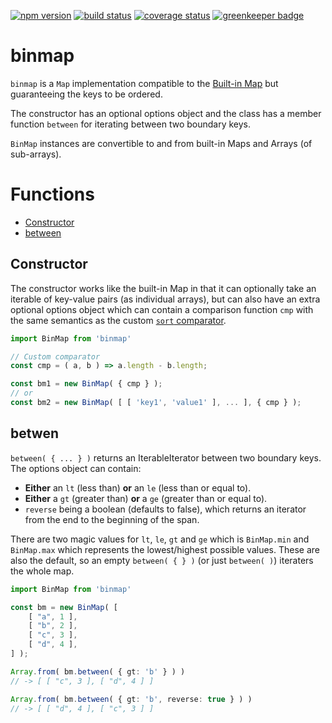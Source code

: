 [![npm version][npm-image]][npm-url]
[![build status][travis-image]][travis-url]
[![coverage status][coverage-image]][coverage-url]
[![greenkeeper badge][greenkeeper-image]][greenkeeper-url]

# binmap

`binmap` is a `Map` implementation compatible to the [Built-in Map](https://developer.mozilla.org/en-US/docs/Web/JavaScript/Reference/Global_Objects/Map) but guaranteeing the keys to be ordered.

The constructor has an optional options object and the class has a member function `between` for iterating between two boundary keys.

`BinMap` instances are convertible to and from built-in Maps and Arrays (of sub-arrays).


# Functions

  * [Constructor](#constructor)
  * [between](#between)


## Constructor

The constructor works like the built-in Map in that it can optionally take an iterable of key-value pairs (as individual arrays), but can also have an extra optional options object which can contain a comparison function `cmp` with the same semantics as the custom [`sort` comparator](https://developer.mozilla.org/en-US/docs/Web/JavaScript/Reference/Global_Objects/Array/sort).

```ts
import BinMap from 'binmap'

// Custom comparator
const cmp = ( a, b ) => a.length - b.length;

const bm1 = new BinMap( { cmp } );
// or
const bm2 = new BinMap( [ [ 'key1', 'value1' ], ... ], { cmp } );
```


## betwen

`between( { ... } )` returns an IterableIterator between two boundary keys. The options object can contain:
 - **Either** an `lt` (less than) **or** an `le` (less than or equal to).
 - **Either** a `gt` (greater than) **or** a `ge` (greater than or equal to).
 - `reverse` being a boolean (defaults to false), which returns an iterator from the end to the beginning of the span.

There are two magic values for `lt`, `le`, `gt` and `ge` which is `BinMap.min` and `BinMap.max` which represents the lowest/highest possible values. These are also the default, so an empty `between( { } )` (or just `between( )`) iteraters the whole map.

```ts
import BinMap from 'binmap'

const bm = new BinMap( [
    [ "a", 1 ],
    [ "b", 2 ],
    [ "c", 3 ],
    [ "d", 4 ],
] );

Array.from( bm.between( { gt: 'b' } ) )
// -> [ [ "c", 3 ], [ "d", 4 ] ]

Array.from( bm.between( { gt: 'b', reverse: true } ) )
// -> [ [ "d", 4 ], [ "c", 3 ] ]
```


[npm-image]: https://img.shields.io/npm/v/binmap.svg
[npm-url]: https://npmjs.org/package/binmap
[travis-image]: https://img.shields.io/travis/grantila/binmap.svg
[travis-url]: https://travis-ci.org/grantila/binmap
[coverage-image]: https://coveralls.io/repos/github/grantila/binmap/badge.svg?branch=master
[coverage-url]: https://coveralls.io/github/grantila/binmap?branch=master
[greenkeeper-image]: https://badges.greenkeeper.io/grantila/binmap.svg
[greenkeeper-url]: https://greenkeeper.io/
